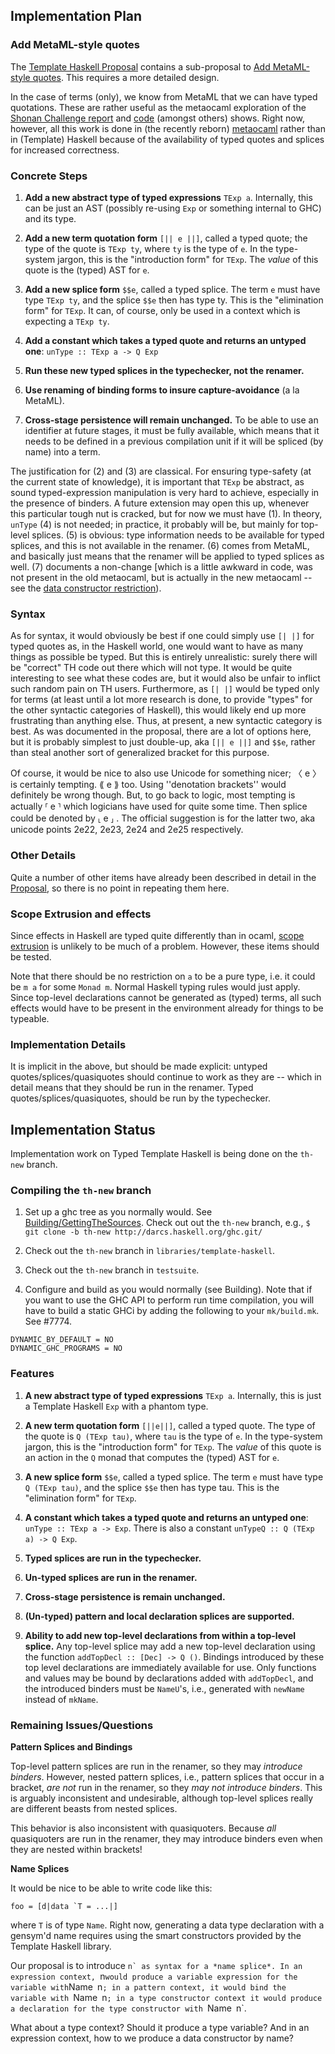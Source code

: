 ## Implementation Plan

### Add MetaML-style quotes


The [Template Haskell Proposal](http://hackage.haskell.org/trac/ghc/blog/Template%20Haskell%20Proposal) contains a sub-proposal to
[Add MetaML-style quotes](http://hackage.haskell.org/trac/ghc/blog/Template%20Haskell%20Proposal#PartB:AddMetaML-styletypedquotes).  This requires a more detailed design.



In the case of terms (only), we know from MetaML that we can have typed quotations. These are rather useful as the metaocaml exploration of the [Shonan Challenge report](http://okmij.org/ftp/meta-programming/Shonan-challenge.pdf) and [ code](https://github.com/StagedHPC/shonan-challenge) (amongst others) shows.  Right now, however, all this work is done in (the recently reborn) [ metaocaml](http://okmij.org/ftp/ML/MetaOCaml.html) rather than in (Template) Haskell because of the availability of typed quotes and splices for increased correctness.


### Concrete Steps


1.   **Add a new abstract type of typed expressions** `TExp a`.  Internally, this can be just an AST (possibly re-using `Exp` or something internal to GHC) and its type. 

1.   **Add a new term quotation form** `[|| e ||]`, called a typed quote; the type of the quote is `TExp ty`, where `ty` is the type of `e`. In the type-system jargon, this is the "introduction form" for `TExp`. The *value* of this quote is the (typed) AST for `e`.

1.   **Add a new splice form** `$$e`, called a typed splice. The term `e` must have type `TExp ty`, and the splice `$$e` then has type ty. This is the "elimination form" for `TExp`. It can, of course, only be used in a context which is expecting a `TExp ty`.  

1.   **Add a constant which takes a typed quote and returns an untyped one**: `unType :: TExp a -> Q Exp` 

1.   **Run these new typed splices in the typechecker, not the renamer.**

1.   **Use renaming of binding forms to insure capture-avoidance** (a la MetaML).

1.   **Cross-stage persistence will remain unchanged.**  To be able to use an identifier at future stages, it must be fully available, which means that it needs to be defined in a previous compilation unit if it will be spliced (by name) into a term.


The justification for (2) and (3) are classical.  For ensuring type-safety (at the current state of knowledge), it is important that `TExp` be abstract, as sound typed-expression manipulation is very hard to achieve, especially in the presence of binders.  A future extension may open this up, whenever this particular tough nut is cracked, but for now we must have (1).  In theory, `unType` (4) is not needed; in practice, it probably will be, but mainly for top-level splices.  (5) is obvious: type information needs to be available for typed splices, and this is not available in the renamer.  (6) comes from MetaML, and basically just means that the renamer will be applied to typed splices as well.  (7) documents a non-change \[which is a little awkward in code, was not present in the old metaocaml, but is actually in the new metaocaml -- see the [data constructor restriction](http://okmij.org/ftp/ML/MetaOCaml.html#ctors)).

### Syntax


As for syntax, it would obviously be best if one could simply use `[| |]` for typed quotes as, in the Haskell world, one would want to have as many things as possible be typed.  But this is entirely unrealistic: surely there will be "correct" TH code out there which will not type.  It would be quite interesting to see what these codes are, but it would also be unfair to inflict such random pain on TH users.  Furthermore, as `[| |]` would be typed only for terms (at least until a lot more research is done, to provide "types" for the other syntactic categories of Haskell), this would likely end up more frustrating than anything else.  Thus, at present, a new syntactic category is best.  As was documented in the proposal, there are a lot of options here, but it is probably simplest to just double-up, aka `[|| e ||]` and `$$e`, rather than steal another sort of generalized bracket for this purpose.  


Of course, it would be nice to also use Unicode for something nicer; 〈 e 〉 is certainly tempting. ⟪ e ⟫ too.  Using ''denotation brackets'' would definitely be wrong though.  But, to go back to logic, most tempting is actually ⸢ e ⸣ which logicians have used for quite some time.  Then splice could be denoted by ⸤ e ⸥ .  The official suggestion is for the latter two, aka unicode points 2e22, 2e23, 2e24 and 2e25 respectively.

### Other Details


Quite a number of other items have already been described in detail in the [Proposal](http://hackage.haskell.org/trac/ghc/blog/Template%20Haskell%20Proposal), so there is no point in repeating them here.

### Scope Extrusion and effects


Since effects in Haskell are typed quite differently than in ocaml, [scope extrusion](http://okmij.org/ftp/ML/MetaOCaml.html#got-away) is unlikely to be much of a problem.  However, these items should be tested.


Note that there should be no restriction on `a` to be a pure type, i.e. it could be `m a` for some `Monad m`.  Normal Haskell typing rules would just apply.  Since top-level declarations cannot be generated as (typed) terms, all such effects would have to be present in the environment already for things to be typeable.

### Implementation Details


It is implicit in the above, but should be made explicit: untyped quotes/splices/quasiquotes should continue to work as they are -- which in detail means that they should be run in the renamer.  Typed quotes/splices/quasiquotes, should be run by the typechecker.

## Implementation Status


Implementation work on Typed Template Haskell is being done on the `th-new` branch.

### Compiling the `th-new` branch

1. Set up a ghc tree as you normally would. See [Building/GettingTheSources](building/getting-the-sources). Check out out the `th-new` branch, e.g.,
  `$ git clone -b th-new http://darcs.haskell.org/ghc.git/`

1. Check out the `th-new` branch in `libraries/template-haskell`.

1. Check out the `th-new` branch in `testsuite`.

1. Configure and build as you would normally (see Building). Note that if you want to use the GHC API to perform run time compilation, you will have to build a static GHCi by adding the following to your `mk/build.mk`. See #7774.

```wiki
DYNAMIC_BY_DEFAULT = NO
DYNAMIC_GHC_PROGRAMS = NO
```

### Features


1. **A new abstract type of typed expressions** `TExp a`.  Internally, this is just a Template Haskell `Exp` with a phantom type.

1. **A new term quotation form** `[||e||]`, called a typed quote. The type of the quote is `Q (TExp tau)`, where `tau` is the type of `e`. In the type-system jargon, this is the "introduction form" for `TExp`. The *value* of this quote is an action in the `Q` monad that computes the (typed) AST for `e`.

1. **A new splice form** `$$e`, called a typed splice. The term `e` must have type `Q (TExp tau)`, and the splice `$$e` then has type tau. This is the "elimination form" for `TExp`.

1. **A constant which takes a typed quote and returns an untyped one**: `unType :: TExp a -> Exp`. There is also a constant `unTypeQ :: Q (TExp a) -> Q Exp`.

1. **Typed splices are run in the typechecker.**

1. **Un-typed splices are run in the renamer.**

1. **Cross-stage persistence is remain unchanged.**

1. **(Un-typed) pattern and local declaration splices are supported.**

1. **Ability to add new top-level declarations from within a top-level splice.** Any top-level splice may add a new top-level declaration using the function `addTopDecl :: [Dec] -> Q ()`. Bindings introduced by these top level declarations are immediately available for use. Only functions and values may be bound by declarations added with `addTopDecl`, and the introduced binders must be `NameU`'s, i.e., generated with `newName` instead of `mkName`.

### Remaining Issues/Questions

**Pattern Splices and Bindings**


Top-level pattern splices are run in the renamer, so they may *introduce binders*. However, nested pattern splices, i.e., pattern splices that occur in a bracket, *are not* run in the renamer, so they *may not introduce binders*. This is arguably inconsistent and undesirable, although top-level splices really are different beasts from nested splices.


This behavior is also inconsistent with quasiquoters. Because *all* quasiquoters are run in the renamer, they may introduce binders even when they are nested within brackets!

**Name Splices**


It would be nice to be able to write code like this:

```wiki
foo = [d|data `T = ...|]
```


where `T` is of type `Name`. Right now, generating a data type declaration with a gensym'd name requires using the smart constructors provided by the Template Haskell library.



Our proposal is to introduce ``n` as syntax for a *name splice*. In an expression context, ``n` would produce a variable expression for the variable with `Name` `n`; in a pattern context, it would bind the variable with `Name` `n`; in a type constructor context it would produce a declaration for the type constructor with `Name` `n`.



What about a type context? Should it produce a type variable? And in an expression context, how to we produce a data constructor by name?
